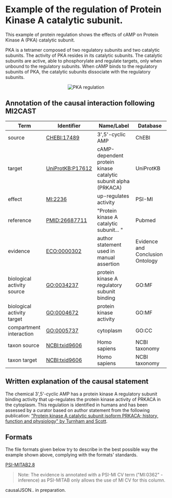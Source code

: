 #  Example of the regulation of Protein Kinase A catalytic subunit.

This example of protein regulation shows the effects of cAMP on Protein Kinase A (PKA) catalytic subunit.

PKA is a tetramer composed of two regulatory subunits and two catalytic subunits. The activity of PKA resides in its catalytic subunits. The catalytic subunits are active, able to phosphorylate and regulate targets, only when unbound to the regulatory subunits. When cAMP binds to the regulatory subunits of PKA, the catalytic subunits dissociate with the regulatory subunits.  



<p align="center">
  <img src="https://github.com/vtoure/MI2CAST/blob/master/images/pka.svg" alt="PKA regulation"/>
</p>


## Annotation of the causal interaction following MI2CAST

| Term | Identifier | Name/Label | Database |
|---|---|---|---|
| source | [CHEBI:17489](http://purl.obolibrary.org/obo/CHEBI_17489) | 3',5'-cyclic AMP | ChEBI |
| target | [UniProtKB:P17612](https://www.uniprot.org/uniprot/P17612) | cAMP-dependent protein kinase catalytic subunit alpha (PRKACA) | UniProtKB |
| effect | [MI:2236](http://purl.obolibrary.org/obo/MI_2236) | up-regulates activity | PSI-MI |
| reference | [PMID:26687711](https://www.ncbi.nlm.nih.gov/pubmed/26687711) | "Protein kinase A catalytic subunit... " | Pubmed |
| evidence | [ECO:0000302](http://purl.obolibrary.org/obo/ECO_0000302) | author statement used in manual assertion | Evidence and Conclusion Ontology |
| biological activity source | [GO:0034237]( http://purl.obolibrary.org/obo/GO_0034237) | protein kinase A regulatory subunit binding | GO:MF |
| biological activity target | [GO:0004672]( http://purl.obolibrary.org/obo/GO_0004672) | protein kinase activity | GO:MF |
| compartment interaction | [GO:0005737]( http://purl.obolibrary.org/obo/GO_0005737) | cytoplasm | GO:CC |
| taxon source | [NCBI:txid9606](http://purl.obolibrary.org/obo/NCBITaxon_9606) | Homo sapiens | NCBI taxonomy |
| taxon target | [NCBI:txid9606](http://purl.obolibrary.org/obo/NCBITaxon_9606) | Homo sapiens | NCBI taxonomy 

## Written explanation of the causal statement
The chemical 3',5'-cyclic AMP has a protein kinase A regulatory subunit binding activity that up-regulates the protein kinase activity of PRKACA in the cytoplasm. This regulation is identified in humans and has been assessed by a curator based on author statement from the following publication: ["Protein kinase A catalytic subunit isoform PRKACA; history, function and physiology" by Turnham and Scott](https://dx.doi.org/10.1016%2Fj.gene.2015.11.052).

## Formats

The file formats given below try to describe in the best possible way the example shown above, complying with the formats' standards.  

[PSI-MITAB2.8](https://github.com/MI2CAST/MI2CAST/blob/master/examples/files/PKA-reg.tab)  
> Note: The evidence is annotated with a PSI-MI CV term ("MI:0362" - inference) as PSI-MITAB only allows the use of MI CV for this column.  


causalJSON.. in preparation.

